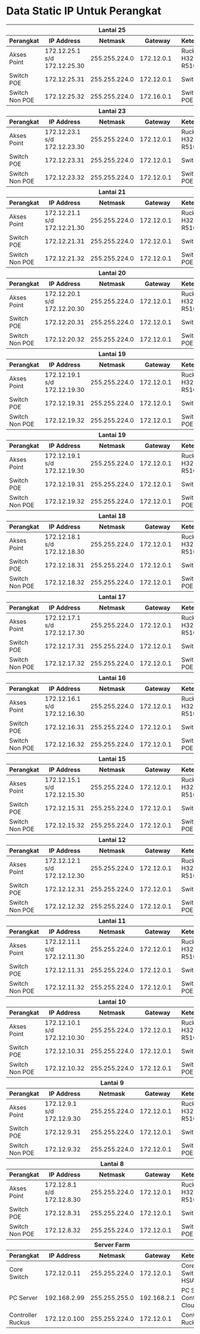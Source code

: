 # Data Static IP Untuk Perangkat


<table>
	<thead>
		<tr>
			<th colspan="5">Lantai 25</th>
		</tr>
		<tr>
			<th>Perangkat</th>
			<th>IP Address</th>
			<th>Netmask</th>
			<th>Gateway</th>
			<th>Keterangan</th>
		</tr>
	</thead>
	<tbody>
		<tr>
			<td>Akses Point</td>
			<td>172.12.25.1 s/d 172.12.25.30</td>
			<td>255.255.224.0</td>
			<td>172.12.0.1</td>
			<td>Ruckus H320 & R510</td>
		</tr>
		<tr>
			<td>Switch POE</td>
			<td>172.12.25.31</td>
			<td>255.255.224.0</td>
			<td>172.12.0.1</td>
			<td>Switch POE</td>
		</tr>
		<tr>
			<td>Switch Non POE</td>
			<td>172.12.25.32</td>
			<td>255.255.224.0</td>
			<td>172.16.0.1</td>
			<td>Switch Non POE</td>
		</tr>
	</tbody>
	<thead>
		<tr>
			<th colspan="5">Lantai 23</th>
		</tr>
		<tr>
			<th>Perangkat</th>
			<th>IP Address</th>
			<th>Netmask</th>
			<th>Gateway</th>
			<th>Keterangan</th>
		</tr>
	</thead>
	<tbody>
		<tr>
			<td>Akses Point</td>
			<td>172.12.23.1 s/d 172.12.23.30</td>
			<td>255.255.224.0</td>
			<td>172.12.0.1</td>
			<td>Ruckus H320 & R510</td>
		</tr>
		<tr>
			<td>Switch POE</td>
			<td>172.12.23.31</td>
			<td>255.255.224.0</td>
			<td>172.12.0.1</td>
			<td>Switch POE</td>
		</tr>
		<tr>
			<td>Switch Non POE</td>
			<td>172.12.23.32</td>
			<td>255.255.224.0</td>
			<td>172.12.0.1</td>
			<td>Switch Non POE</td>
		</tr>
	</tbody>
	<thead>
		<tr>
			<th colspan="5">Lantai 21</th>
		</tr>
		<tr>
			<th>Perangkat</th>
			<th>IP Address</th>
			<th>Netmask</th>
			<th>Gateway</th>
			<th>Keterangan</th>
		</tr>
	</thead>
	<tbody>
		<tr>
			<td>Akses Point</td>
			<td>172.12.21.1 s/d 172.12.21.30</td>
			<td>255.255.224.0</td>
			<td>172.12.0.1</td>
			<td>Ruckus H320 & R510</td>
		</tr>
		<tr>
			<td>Switch POE</td>
			<td>172.12.21.31</td>
			<td>255.255.224.0</td>
			<td>172.12.0.1</td>
			<td>Switch POE</td>
		</tr>
		<tr>
			<td>Switch Non POE</td>
			<td>172.12.21.32</td>
			<td>255.255.224.0</td>
			<td>172.12.0.1</td>
			<td>Switch Non POE</td>
		</tr>
	</tbody>
	<thead>
		<tr>
			<th colspan="5">Lantai 20</th>
		</tr>
		<tr>
			<th>Perangkat</th>
			<th>IP Address</th>
			<th>Netmask</th>
			<th>Gateway</th>
			<th>Keterangan</th>
		</tr>
	</thead>
	<tbody>
		<tr>
			<td>Akses Point</td>
			<td>172.12.20.1 s/d 172.12.20.30</td>
			<td>255.255.224.0</td>
			<td>172.12.0.1</td>
			<td>Ruckus H320 & R510</td>
		</tr>
		<tr>
			<td>Switch POE</td>
			<td>172.12.20.31</td>
			<td>255.255.224.0</td>
			<td>172.12.0.1</td>
			<td>Switch POE</td>
		</tr>
		<tr>
			<td>Switch Non POE</td>
			<td>172.12.20.32</td>
			<td>255.255.224.0</td>
			<td>172.12.0.1</td>
			<td>Switch Non POE</td>
		</tr>
	</tbody>
	<thead>
		<tr>
			<th colspan="5">Lantai 19</th>
		</tr>
		<tr>
			<th>Perangkat</th>
			<th>IP Address</th>
			<th>Netmask</th>
			<th>Gateway</th>
			<th>Keterangan</th>
		</tr>
	</thead>
	<tbody>
		<tr>
			<td>Akses Point</td>
			<td>172.12.19.1 s/d 172.12.19.30</td>
			<td>255.255.224.0</td>
			<td>172.12.0.1</td>
			<td>Ruckus H320 & R510</td>
		</tr>
		<tr>
			<td>Switch POE</td>
			<td>172.12.19.31</td>
			<td>255.255.224.0</td>
			<td>172.12.0.1</td>
			<td>Switch POE</td>
		</tr>
		<tr>
			<td>Switch Non POE</td>
			<td>172.12.19.32</td>
			<td>255.255.224.0</td>
			<td>172.12.0.1</td>
			<td>Switch Non POE</td>
		</tr>
	</tbody>
	<thead>
		<tr>
			<th colspan="5">Lantai 19</th>
		</tr>
		<tr>
			<th>Perangkat</th>
			<th>IP Address</th>
			<th>Netmask</th>
			<th>Gateway</th>
			<th>Keterangan</th>
		</tr>
	</thead>
	<tbody>
		<tr>
			<td>Akses Point</td>
			<td>172.12.19.1 s/d 172.12.19.30</td>
			<td>255.255.224.0</td>
			<td>172.12.0.1</td>
			<td>Ruckus H320 & R510</td>
		</tr>
		<tr>
			<td>Switch POE</td>
			<td>172.12.19.31</td>
			<td>255.255.224.0</td>
			<td>172.12.0.1</td>
			<td>Switch POE</td>
		</tr>
		<tr>
			<td>Switch Non POE</td>
			<td>172.12.19.32</td>
			<td>255.255.224.0</td>
			<td>172.12.0.1</td>
			<td>Switch Non POE</td>
		</tr>
	</tbody>
	<thead>
		<tr>
			<th colspan="5">Lantai 18</th>
		</tr>
		<tr>
			<th>Perangkat</th>
			<th>IP Address</th>
			<th>Netmask</th>
			<th>Gateway</th>
			<th>Keterangan</th>
		</tr>
	</thead>
	<tbody>
		<tr>
			<td>Akses Point</td>
			<td>172.12.18.1 s/d 172.12.18.30</td>
			<td>255.255.224.0</td>
			<td>172.12.0.1</td>
			<td>Ruckus H320 & R510</td>
		</tr>
		<tr>
			<td>Switch POE</td>
			<td>172.12.18.31</td>
			<td>255.255.224.0</td>
			<td>172.12.0.1</td>
			<td>Switch POE</td>
		</tr>
		<tr>
			<td>Switch Non POE</td>
			<td>172.12.18.32</td>
			<td>255.255.224.0</td>
			<td>172.12.0.1</td>
			<td>Switch Non POE</td>
		</tr>
	</tbody>
	<thead>
		<tr>
			<th colspan="5">Lantai 17</th>
		</tr>
		<tr>
			<th>Perangkat</th>
			<th>IP Address</th>
			<th>Netmask</th>
			<th>Gateway</th>
			<th>Keterangan</th>
		</tr>
	</thead>
	<tbody>
		<tr>
			<td>Akses Point</td>
			<td>172.12.17.1 s/d 172.12.17.30</td>
			<td>255.255.224.0</td>
			<td>172.12.0.1</td>
			<td>Ruckus H320 & R510</td>
		</tr>
		<tr>
			<td>Switch POE</td>
			<td>172.12.17.31</td>
			<td>255.255.224.0</td>
			<td>172.12.0.1</td>
			<td>Switch POE</td>
		</tr>
		<tr>
			<td>Switch Non POE</td>
			<td>172.12.17.32</td>
			<td>255.255.224.0</td>
			<td>172.12.0.1</td>
			<td>Switch Non POE</td>
		</tr>
	</tbody>
	<thead>
		<tr>
			<th colspan="5">Lantai 16</th>
		</tr>
		<tr>
			<th>Perangkat</th>
			<th>IP Address</th>
			<th>Netmask</th>
			<th>Gateway</th>
			<th>Keterangan</th>
		</tr>
	</thead>
	<tbody>
		<tr>
			<td>Akses Point</td>
			<td>172.12.16.1 s/d 172.12.16.30</td>
			<td>255.255.224.0</td>
			<td>172.12.0.1</td>
			<td>Ruckus H320 & R510</td>
		</tr>
		<tr>
			<td>Switch POE</td>
			<td>172.12.16.31</td>
			<td>255.255.224.0</td>
			<td>172.12.0.1</td>
			<td>Switch POE</td>
		</tr>
		<tr>
			<td>Switch Non POE</td>
			<td>172.12.16.32</td>
			<td>255.255.224.0</td>
			<td>172.12.0.1</td>
			<td>Switch Non POE</td>
		</tr>
	</tbody>
	<thead>
		<tr>
			<th colspan="5">Lantai 15</th>
		</tr>
		<tr>
			<th>Perangkat</th>
			<th>IP Address</th>
			<th>Netmask</th>
			<th>Gateway</th>
			<th>Keterangan</th>
		</tr>
	</thead>
	<tbody>
		<tr>
			<td>Akses Point</td>
			<td>172.12.15.1 s/d 172.12.15.30</td>
			<td>255.255.224.0</td>
			<td>172.12.0.1</td>
			<td>Ruckus H320 & R510</td>
		</tr>
		<tr>
			<td>Switch POE</td>
			<td>172.12.15.31</td>
			<td>255.255.224.0</td>
			<td>172.12.0.1</td>
			<td>Switch POE</td>
		</tr>
		<tr>
			<td>Switch Non POE</td>
			<td>172.12.15.32</td>
			<td>255.255.224.0</td>
			<td>172.12.0.1</td>
			<td>Switch Non POE</td>
		</tr>
	</tbody>
	<thead>
		<tr>
			<th colspan="5">Lantai 12</th>
		</tr>
		<tr>
			<th>Perangkat</th>
			<th>IP Address</th>
			<th>Netmask</th>
			<th>Gateway</th>
			<th>Keterangan</th>
		</tr>
	</thead>
	<tbody>
		<tr>
			<td>Akses Point</td>
			<td>172.12.12.1 s/d 172.12.12.30</td>
			<td>255.255.224.0</td>
			<td>172.12.0.1</td>
			<td>Ruckus H320 & R510</td>
		</tr>
		<tr>
			<td>Switch POE</td>
			<td>172.12.12.31</td>
			<td>255.255.224.0</td>
			<td>172.12.0.1</td>
			<td>Switch POE</td>
		</tr>
		<tr>
			<td>Switch Non POE</td>
			<td>172.12.12.32</td>
			<td>255.255.224.0</td>
			<td>172.12.0.1</td>
			<td>Switch Non POE</td>
		</tr>
	</tbody>
	<thead>
		<tr>
			<th colspan="5">Lantai 11</th>
		</tr>
		<tr>
			<th>Perangkat</th>
			<th>IP Address</th>
			<th>Netmask</th>
			<th>Gateway</th>
			<th>Keterangan</th>
		</tr>
	</thead>
	<tbody>
		<tr>
			<td>Akses Point</td>
			<td>172.12.11.1 s/d 172.12.11.30</td>
			<td>255.255.224.0</td>
			<td>172.12.0.1</td>
			<td>Ruckus H320 & R510</td>
		</tr>
		<tr>
			<td>Switch POE</td>
			<td>172.12.11.31</td>
			<td>255.255.224.0</td>
			<td>172.12.0.1</td>
			<td>Switch POE</td>
		</tr>
		<tr>
			<td>Switch Non POE</td>
			<td>172.12.11.32</td>
			<td>255.255.224.0</td>
			<td>172.12.0.1</td>
			<td>Switch Non POE</td>
		</tr>
	</tbody>
	<thead>
		<tr>
			<th colspan="5">Lantai 10</th>
		</tr>
		<tr>
			<th>Perangkat</th>
			<th>IP Address</th>
			<th>Netmask</th>
			<th>Gateway</th>
			<th>Keterangan</th>
		</tr>
	</thead>
	<tbody>
		<tr>
			<td>Akses Point</td>
			<td>172.12.10.1 s/d 172.12.10.30</td>
			<td>255.255.224.0</td>
			<td>172.12.0.1</td>
			<td>Ruckus H320 & R510</td>
		</tr>
		<tr>
			<td>Switch POE</td>
			<td>172.12.10.31</td>
			<td>255.255.224.0</td>
			<td>172.12.0.1</td>
			<td>Switch POE</td>
		</tr>
		<tr>
			<td>Switch Non POE</td>
			<td>172.12.10.32</td>
			<td>255.255.224.0</td>
			<td>172.12.0.1</td>
			<td>Switch Non POE</td>
		</tr>
	</tbody>
	<thead>
		<tr>
			<th colspan="5">Lantai 9</th>
		</tr>
		<tr>
			<th>Perangkat</th>
			<th>IP Address</th>
			<th>Netmask</th>
			<th>Gateway</th>
			<th>Keterangan</th>
		</tr>
	</thead>
	<tbody>
		<tr>
			<td>Akses Point</td>
			<td>172.12.9.1 s/d 172.12.9.30</td>
			<td>255.255.224.0</td>
			<td>172.12.0.1</td>
			<td>Ruckus H320 & R510</td>
		</tr>
		<tr>
			<td>Switch POE</td>
			<td>172.12.9.31</td>
			<td>255.255.224.0</td>
			<td>172.12.0.1</td>
			<td>Switch POE</td>
		</tr>
		<tr>
			<td>Switch Non POE</td>
			<td>172.12.9.32</td>
			<td>255.255.224.0</td>
			<td>172.12.0.1</td>
			<td>Switch Non POE</td>
		</tr>
	</tbody>
	<thead>
		<tr>
			<th colspan="5">Lantai 8</th>
		</tr>
		<tr>
			<th>Perangkat</th>
			<th>IP Address</th>
			<th>Netmask</th>
			<th>Gateway</th>
			<th>Keterangan</th>
		</tr>
	</thead>
	<tbody>
		<tr>
			<td>Akses Point</td>
			<td>172.12.8.1 s/d 172.12.8.30</td>
			<td>255.255.224.0</td>
			<td>172.12.0.1</td>
			<td>Ruckus H320 & R510</td>
		</tr>
		<tr>
			<td>Switch POE</td>
			<td>172.12.8.31</td>
			<td>255.255.224.0</td>
			<td>172.12.0.1</td>
			<td>Switch POE</td>
		</tr>
		<tr>
			<td>Switch Non POE</td>
			<td>172.12.8.32</td>
			<td>255.255.224.0</td>
			<td>172.12.0.1</td>
			<td>Switch Non POE</td>
		</tr>
	</tbody>
<thead>
		<tr>
			<th colspan="5">Server Farm</th>
		</tr>
		<tr>
			<th>Perangkat</th>
			<th>IP Address</th>
			<th>Netmask</th>
			<th>Gateway</th>
			<th>Keterangan</th>
		</tr>
	</thead>
	<tbody>
		<tr>
			<td>Core Switch</td>
			<td>172.12.0.11</td>
			<td>255.255.224.0</td>
			<td>172.12.0.1</td>
			<td>Core Switch HSIA</td>
		</tr>
		<tr>
			<td>PC Server</td>
			<td>192.168.2.99</td>
			<td>255.255.255.0</td>
			<td>192.168.2.1</td>
			<td>PC Server Controller Cloudkey</td>
		</tr>
		<tr>
			<td>Controller Ruckus</td>
			<td>172.12.0.100</td>
			<td>255.255.224.0</td>
			<td>172.12.0.1</td>
			<td>Controller Ruckus</td>
		</tr>
	</tbody>
</table>
